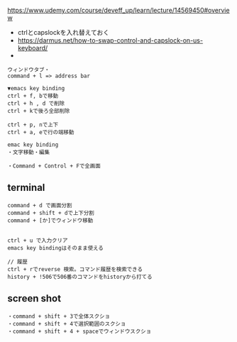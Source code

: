 https://www.udemy.com/course/deveff_up/learn/lecture/14569450#overview


- ctrlとcapslockを入れ替えておく
- https://darmus.net/how-to-swap-control-and-capslock-on-us-keyboard/
- 
```
ウィンドウタブ・
command + l => address bar

▼emacs key binding
ctrl + f, bで移動
ctrl + h , d で削除
ctrl + kで後ろ全部削除

ctrl + p, nで上下
ctrl + a, eで行の端移動

emac key binding
・文字移動・編集

・Command + Control + Fで全画面
```

## terminal

```
command + d で画面分割
command + shift + dで上下分割
command + [か]でウィンドウ移動


ctrl + u で入力クリア
emacs key bindingはそのまま使える

// 履歴
ctrl + rでreverse 検索。コマンド履歴を検索できる
history + !506で506番のコマンドをhistoryから打てる
```

## screen shot

```
・command + shift + 3で全体スクショ
・command + shift + 4で選択範囲のスクショ
・command + shift + 4 + spaceでウィンドウスクショ
```
